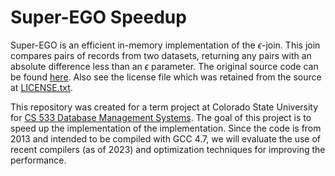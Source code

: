 # Super-EGO Speedup
Super-EGO is an efficient in-memory implementation of the $\epsilon$-join.
This join compares pairs of records from two datasets,
returning any pairs with an absolute difference less than an $\epsilon$ parameter.
The original source code can be found [here][1].
Also see the license file which was retained from the source at [LICENSE.txt](./LICENSE.txt).

This repository was created for a term project at Colorado State University for [CS 533 Database Management Systems][2].
The goal of this project is to speed up the implementation of the implementation.
Since the code is from 2013 and intended to be compiled with GCC 4.7,
we will evaluate the use of recent compilers (as of 2023) and optimization techniques for improving the performance.

[1]: https://ics.uci.edu/~dvk/code/SuperEGO.html
[2]: https://www.cs.colostate.edu/~cs533/
